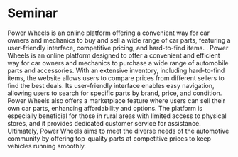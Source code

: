 # Seminar
Power Wheels is an online platform offering a convenient way for car owners and mechanics to buy and sell a wide range of car parts, featuring a user-friendly interface, competitive pricing, and hard-to-find items.
.
Power Wheels is an online platform designed to offer a convenient and efficient way for car owners and mechanics to purchase a wide range of automobile parts and accessories. With an extensive inventory, including hard-to-find items, the website allows users to compare prices from different sellers to find the best deals. Its user-friendly interface enables easy navigation, allowing users to search for specific parts by brand, price, and condition. Power Wheels also offers a marketplace feature where users can sell their own car parts, enhancing affordability and options. The platform is especially beneficial for those in rural areas with limited access to physical stores, and it provides dedicated customer service for assistance. Ultimately, Power Wheels aims to meet the diverse needs of the automotive community by offering top-quality parts at competitive prices to keep vehicles running smoothly.
